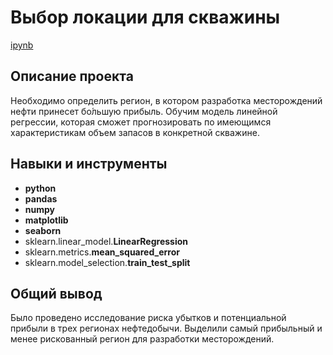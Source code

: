 # Выбор локации для скважины

[ipynb](https://github.com/AlexeyShuvalov/Portfolio/blob/main/Oil%20production/Oil_production.ipynb)

## Описание проекта

Необходимо определить регион, в котором разработка месторождений нефти принесет бо́льшую прибыль. Обучим модель линейной регрессии, которая сможет прогнозировать по имеющимся характеристикам объем запасов в конкретной скважине.



## Навыки и инструменты

- **python**
- **pandas**
- **numpy**
- **matplotlib**
- **seaborn**
- sklearn.linear_model.**LinearRegression**
- sklearn.metrics.**mean_squared_error**
- sklearn.model_selection.**train_test_split**

## 

## Общий вывод 

Было проведено исследование риска убытков и потенциальной прибыли в трех регионах нефтедобычи. Выделили самый прибыльный и менее рискованный регион для разработки месторождений.
